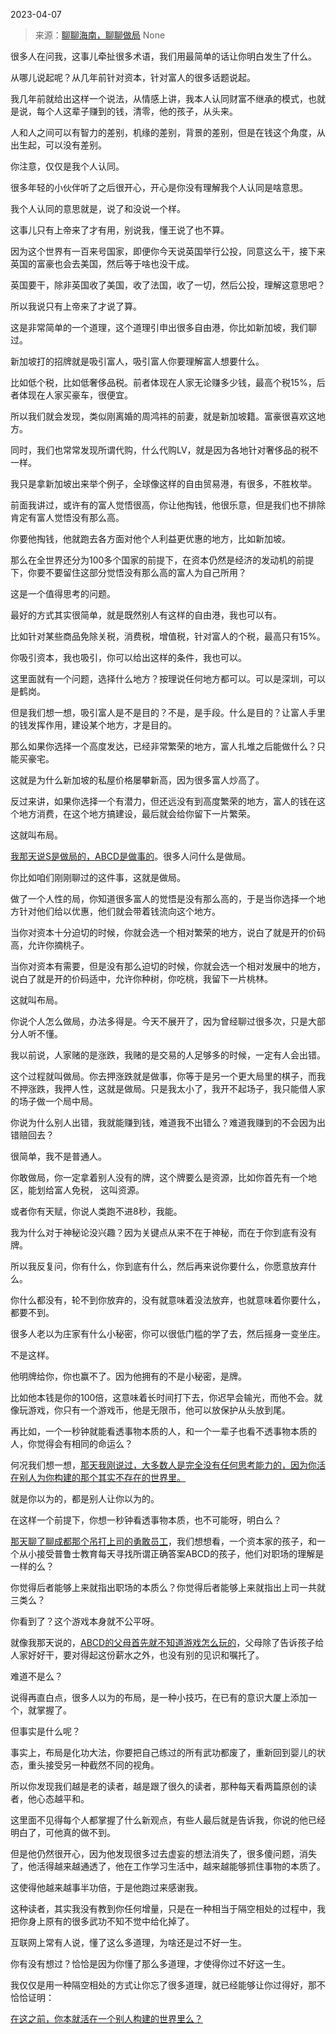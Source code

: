 2023-04-07

> 来源：[聊聊海南，聊聊做局](http://mp.weixin.qq.com/s?__biz=MzU3NDc5Nzc0NQ==&amp;mid=2247523443&amp;idx=1&amp;sn=b56bd19048d4aed8e748e92437b23f95&amp;chksm=fd2e3eadca59b7bbd00fa6d62a356b6bae280ad9f93b202c18fc80d66d1fa526bfccbbad3bc5&amp;scene=127#wechat_redirect)
> None

很多人在问我，这事儿牵扯很多术语，我们用最简单的话让你明白发生了什么。  

从哪儿说起呢？从几年前针对资本，针对富人的很多话题说起。  

我几年前就给出这样一个说法，从情感上讲，我本人认同财富不继承的模式，也就是说，每个人这辈子赚到的钱，清零，他的孩子，从头来。  

人和人之间可以有智力的差别，机缘的差别，背景的差别，但是在钱这个角度，从出生起，可以没有差别。  

你注意，仅仅是我个人认同。

很多年轻的小伙伴听了之后很开心，开心是你没有理解我个人认同是啥意思。  

我个人认同的意思就是，说了和没说一个样。  

这事儿只有上帝来了才有用，别说我，懂王说了也不算。  

因为这个世界有一百来号国家，即便你今天说英国举行公投，同意这么干，接下来英国的富豪也会去美国，然后等于啥也没干成。  

英国要干，除非英国收了美国，收了法国，收了一切，然后公投，理解这意思吧？  

所以我说只有上帝来了才说了算。

这是非常简单的一个道理，这个道理引申出很多自由港，你比如新加坡，我们聊过。  

新加坡打的招牌就是吸引富人，吸引富人你要理解富人想要什么。  

比如低个税，比如低奢侈品税。前者体现在人家无论赚多少钱，最高个税15%，后者体现在人家买豪车，很便宜。

所以我们就会发现，类似刚离婚的周鸿祎的前妻，就是新加坡籍。富豪很喜欢这地方。

同时，我们也常常发现所谓代购，什么代购LV，就是因为各地针对奢侈品的税不一样。

我只是拿新加坡出来举个例子，全球像这样的自由贸易港，有很多，不胜枚举。  

前面我讲过，或许有的富人觉悟很高，你让他掏钱，他很乐意，但是我们也不排除肯定有富人觉悟没有那么高。  

你要他掏钱，他就跑去各方面对他个人利益更优惠的地方，比如新加坡。

那么在全世界还分为100多个国家的前提下，在资本仍然是经济的发动机的前提下，你要不要留住这部分觉悟没有那么高的富人为自己所用？  

这是一个值得思考的问题。

最好的方式其实很简单，就是既然别人有这样的自由港，我也可以有。  

比如针对某些商品免除关税，消费税，增值税，针对富人的个税，最高只有15%。  

你吸引资本，我也吸引，你可以给出这样的条件，我也可以。

这里面就有一个问题，选择什么地方？按理说任何地方都可以。可以是深圳，可以是鹤岗。  

但是我们想一想，吸引富人是不是目的？不是，是手段。什么是目的？让富人手里的钱发挥作用，建设某个地方，才是目的。  

那么如果你选择一个高度发达，已经非常繁荣的地方，富人扎堆之后能做什么？只能买豪宅。

这就是为什么新加坡的私屋价格屡攀新高，因为很多富人炒高了。

反过来讲，如果你选择一个有潜力，但还远没有到高度繁荣的地方，富人的钱在这个地方消费，在这个地方搞建设，最后就会给你留下一片繁荣。  

这就叫布局。  

[我那天说S是做局的，ABCD是做事的](http://mp.weixin.qq.com/s?__biz=MzkwMzQ1MzczOQ==&mid=2247483669&idx=1&sn=af9cf3e8bf506268ad721f7febf7c2ae&chksm=c0974c51f7e0c54722892825cfc8d5cbdc066e446366895dcd138502ce7fcd329efed6174a2f&scene=21#wechat_redirect)。很多人问什么是做局。  

你比如咱们刚刚聊过的这件事，这就是做局。  

做了一个人性的局，你知道很多富人的觉悟是没有那么高的，于是当你选择一个地方针对他们给以优惠，他们就会带着钱流向这个地方。  

当你对资本十分迫切的时候，你就会选一个相对繁荣的地方，说白了就是开的价码高，允许你摘桃子。  

当你对资本有需要，但是没有那么迫切的时候，你就会选一个相对发展中的地方，说白了就是开的价码适中，允许你种树，你吃桃，我留下一片桃林。

这就叫布局。  

你说个人怎么做局，办法多得是。今天不展开了，因为曾经聊过很多次，只是大部分人听不懂。  

我以前说，人家赌的是涨跌，我赌的是交易的人足够多的时候，一定有人会出错。  

这个过程就叫做局。你去押涨跌就是做事，你等于是另一个更大局里的棋子，而我不押涨跌，我押人性，这就是做局。只是我太小了，我开不起场子，我只能借人家的场子做一个局中局。  

你说为什么别人出错，我就能赚到钱，难道我不出错么？难道我赚到的不会因为出错赔回去？

很简单，我不是普通人。  

你敢做局，你一定拿着别人没有的牌，这个牌要么是资源，比如你首先有一个地区，能划给富人免税， 这叫资源。  

或者你有天赋，你说人类跑不进8秒，我能。

我为什么对于神秘论没兴趣？因为关键点从来不在于神秘，而在于你到底有没有牌。  

所以我反复问，你有什么，你到底有什么，然后再来说你要什么，你愿意放弃什么。  

你什么都没有，轮不到你放弃的，没有就意味着没法放弃，也就意味着你要什么，都要不到。  

很多人老以为庄家有什么小秘密，你可以很低门槛的学了去，然后摇身一变坐庄。  

不是这样。

他明牌给你，你也赢不了。因为他拥有的不是小秘密，是牌。  

比如他本钱是你的100倍，这意味着长时间打下去，你迟早会输光，而他不会。就像玩游戏，你只有一个游戏币，他是无限币，他可以放保护从头放到尾。

再比如，一个一秒钟就能看透事物本质的人，和一个一辈子也看不透事物本质的人，你觉得会有相同的命运么？  

何况我们想一想，[那天我刚说过，大多数人是完全没有任何思考能力的，因为你活在别人为你构建的那个其实不存在的世界里。](http://mp.weixin.qq.com/s?__biz=MzkwMzQ1MzczOQ==&mid=2247483669&idx=1&sn=af9cf3e8bf506268ad721f7febf7c2ae&chksm=c0974c51f7e0c54722892825cfc8d5cbdc066e446366895dcd138502ce7fcd329efed6174a2f&scene=21#wechat_redirect)  

就是你以为的，都是别人让你以为的。  

在这样一个前提下，你想一秒钟看透事物本质，也不可能呀，明白么？  

[那天聊了聊成都那个吊打上司的勇敢员工](http://mp.weixin.qq.com/s?__biz=MzU3NDc5Nzc0NQ==&mid=2247523434&idx=2&sn=98e49a73ca249f330c06e0607d3e3987&chksm=fd2e3eb4ca59b7a258d9b0d020584664ec971ef4ddefbe917eb75eedbbe17c7b71527ffa0fca&scene=21#wechat_redirect)，我们想想看，一个资本家的孩子，和一个从小接受普鲁士教育每天寻找所谓正确答案ABCD的孩子，他们对职场的理解是一样的么？  

你觉得后者能够上来就指出职场的本质么？你觉得后者能够上来就指出上司一共就三类么？  

你看到了？这个游戏本身就不公平呀。  

就像我那天说的，[ABCD的父母首先就不知道游戏怎么玩的](http://mp.weixin.qq.com/s?__biz=MzkwMzQ1MzczOQ==&mid=2247483669&idx=1&sn=af9cf3e8bf506268ad721f7febf7c2ae&chksm=c0974c51f7e0c54722892825cfc8d5cbdc066e446366895dcd138502ce7fcd329efed6174a2f&scene=21#wechat_redirect)，父母除了告诉孩子给人家好好干，要对得起这份薪水之外，也没有别的见识和嘱托了。

难道不是么？

说得再直白点，很多人以为的布局，是一种小技巧，在已有的意识大厦上添加一个，就掌握了。  

但事实是什么呢？

事实上，布局是化功大法，你要把自己练过的所有武功都废了，重新回到婴儿的状态，重头接受另一种截然不同的视角。  

所以你发现我们越是老的读者，越是跟了很久的读者，那种每天看两篇原创的读者，他心态越平和。  

这里面不见得每个人都掌握了什么新观点，有些人最后就是告诉我，你说的他已经明白了，可他真的做不到。  

但是他仍然很开心，因为他发现很多过去虚妄的想法消失了，很多傻问题，消失了，他活得越来越通透了，他在工作学习生活中，越来越能够抓住事物的本质了。

这使得他越来越事半功倍，于是他跑过来感谢我。  

这种读者，其实我没有教到你任何增量，只是在一种相当于隔空相处的过程中，我把你身上原有的很多武功不知不觉中给化掉了。  

互联网上常有人说，懂了这么多道理，为啥还是过不好一生。

你有没有想过？恰恰是因为你懂了那么多道理，才使得你过不好这一生。

我仅仅是用一种隔空相处的方式让你忘了很多道理，就已经能够让你过得好，那不恰恰证明：

[在这之前，你本就活在一个别人构建的世界里么？](http://mp.weixin.qq.com/s?__biz=MzkwMzQ1MzczOQ==&mid=2247483669&idx=1&sn=af9cf3e8bf506268ad721f7febf7c2ae&chksm=c0974c51f7e0c54722892825cfc8d5cbdc066e446366895dcd138502ce7fcd329efed6174a2f&scene=21#wechat_redirect)

